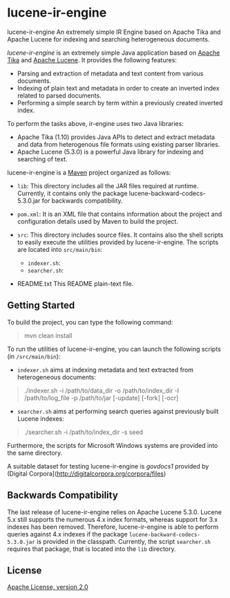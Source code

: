 # lucene-ir-engine
lucene-ir-engine An extremely simple IR Engine based on Apache Tika and Apache Lucene for indexing and searching heterogeneous documents.

_lucene-ir-engine_ is an extremely simple Java application based on [Apache Tika](http://tika.apache.org/) and [Apache Lucene](http://lucene.apache.org/).
It provides the following features: 

  * Parsing and extraction of metadata and text content from various 
    documents.
  * Indexing of plain text and metadata in order to create an inverted index 
    related to parsed documents.
  * Performing a simple search by term within a previously created inverted 
    index.

To perform the tasks above, ir-engine uses two Java libraries:

  * Apache Tika (1.10) provides Java APIs to detect and extract metadata and data
    from heterogenous file formats using existing parser libraries. 
  * Apache Lucene (5.3.0) is a powerful Java library for indexing and searching 
    of text.

lucene-ir-engine is a [Maven](https://maven.apache.org/) project organized as follows:

  * `lib`:
    This directory includes all the JAR files required at runtime. Currently, it contains only the package lucene-backward-codecs-5.3.0.jar for backwards compatibility.

  * `pom.xml`:
    It is an XML file that contains information about the project and configuration details used by Maven to build the project.
    
  * `src`:
    This directory includes source files. It contains also the shell scripts to easily execute the utilities provided by lucene-ir-engine.
    The scripts are located into `src/main/bin`:
    * `indexer.sh`:
    * `searcher.sh`:

  * README.txt
    This README plain-text file.

## Getting Started

To build the project, you can type the following command:

> mvn clean install

To run the utilities of lucene-ir-engine, you can launch the following scripts (in `/src/main/bin`):

* `indexer.sh` aims at indexing metadata and text extracted from heterogeneous documents:
> ./indexer.sh -i /path/to/data_dir -o /path/to/index_dir -l /path/to/log_file -p /path/to/jar [-update] [-fork] [-ocr]

* `searcher.sh` aims at performing search queries against previously built Lucene indexes:
> ./searcher.sh -i /path/to/index_dir -s seed

Furthermore, the scripts for Microsoft Windows systems are provided into the same directory.

A suitable dataset for testing lucene-ir-engine is *govdocs1* provided by (Digital Corpora](http://digitalcorpora.org/corpora/files)

## Backwards Compatibility

The last release of lucene-ir-engine relies on Apache Lucene 5.3.0.
Lucene 5.x still supports the numerous 4.x index formats, whereas support for 3.x indexes has been removed.
Therefore, lucene-ir-engine is able to perform queries against 4.x indexes if the package `lucene-backward-codecs-5.3.0.jar` is provided in the classpath.
Currently, the script `searcher.sh` requires that package, that is located into the `lib` directory.

## License

[Apache License, version 2.0](http://www.apache.org/licenses/LICENSE-2.0)
